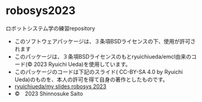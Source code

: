 # robosys2023
ロボットシステム学の練習repository

* このソフトウェアパッケージは、３条項BSDライセンスの下、使用が許可されます
* このパッケージは、３条項BSDライセンスのもとryuichiueda/emcl由来のコード(© 2023 Ryuichi Ueda)を使用しています。
* このパッケージのコードは下記のスライド( CC-BY-SA 4.0 by Ryuichi Ueda)のものを、本人の許可を得て自身の著作としたものです。
* [ryuichiueda/my slides robosys 2023](https://github.com/ryuichiueda/my_slides/tree/master/robosys_2023)
* ©　2023 Shinnosuke Saito
